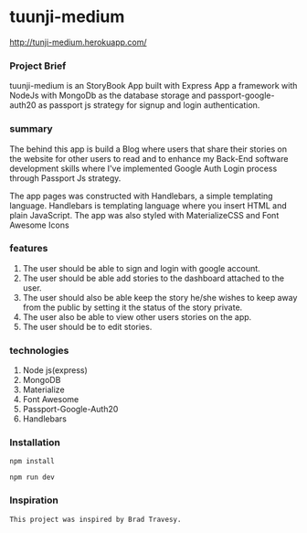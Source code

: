 # tuunji-medium
http://tunji-medium.herokuapp.com/

### Project Brief

tuunji-medium is an StoryBook App built with Express App a framework with NodeJs with MongoDb as the database storage and passport-google-auth20 as passport js strategy for signup and login authentication.

### summary

The behind this app is build a Blog where users that share their stories on the website for other users to read and to enhance my Back-End software development skills where I've implemented Google Auth Login process through Passport Js strategy.
	
	
The app pages was constructed with Handlebars, a simple templating language. Handlebars is templating language where you insert HTML and plain JavaScript. The app was also styled with MaterializeCSS and Font Awesome Icons

### features
1. The user should be able to sign and login with google account.
2. The user should be able add stories to the dashboard attached to the user.
3. The user should also be able keep the story he/she wishes to keep away from the public by setting it the status of the story private.
4. The user also be able to view other users stories on the app.
5. The user should be to edit stories.

### technologies
1. Node js(express)
2. MongoDB
3. Materialize
4. Font Awesome
5. Passport-Google-Auth20
6. Handlebars
	
### Installation

	npm install

	npm run dev

	
### Inspiration 
	This project was inspired by Brad Travesy.
